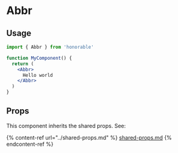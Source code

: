 # Abbr

## Usage

```jsx
import { Abbr } from 'honorable'

function MyComponent() {
  return (
    <Abbr>
      Hello world
    </Abbr>
  )
}
```

## Props

This component inherits the shared props. See:

{% content-ref url="../shared-props.md" %}
[shared-props.md](../shared-props.md)
{% endcontent-ref %}

